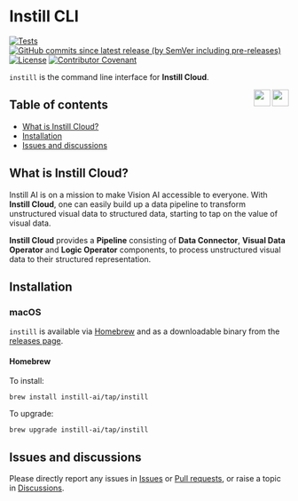 # Instill CLI <!-- omit in toc -->

[![Tests](https://github.com/instill-ai/cli/actions/workflows/go.yml/badge.svg?branch=main&event=push)](https://github.com/instill-ai/cli/actions/workflows/go.yml)
[![GitHub commits since latest release (by SemVer including pre-releases)](https://img.shields.io/github/release/instill-ai/cli.svg?include_prereleases&label=Release&color=lightblue)](https://github.com/instill-ai/cli/releases/latest)
[![License](https://img.shields.io/github/license/instill-ai/cli.svg?color=lightblue&label=License)](./License.md)
[![Contributor Covenant](https://img.shields.io/badge/Contributor%20Covenant-2.1-lightblue.svg)](.github/code_of_conduct.md)

`instill` is the command line interface for **Instill Cloud**.

<a href="https://openapi.instill.tech" title="OpenAPI docs">
    <img src="https://dabuttonfactory.com/button.png?t=OpenAPI+docs&f=Open+Sans-Bold&ts=78&tc=000&hp=90&vp=80&c=round&bgt=unicolored&bgc=a0cfba" align="right" height="30">
</a>

<a href="https://docs.instill.tech" title="User manual">
    <img src="https://dabuttonfactory.com/button.png?t=User+manual&f=Open+Sans-Bold&ts=78&tc=000&hp=90&vp=80&c=round&bgt=unicolored&bgc=a0cfba" align="right" height="30">
</a>

## Table of contents <!-- omit in toc -->
- [What is Instill Cloud?](#what-is-instill-cloud)
- [Installation](#installation)
- [Issues and discussions](#issues-and-discussions)

## What is Instill Cloud?

Instill AI is on a mission to make Vision AI accessible to everyone. With **Instill Cloud**, one can easily build up a data pipeline to transform unstructured visual data to structured data, starting to tap on the value of visual data.

**Instill Cloud** provides a **Pipeline** consisting of **Data Connector**, **Visual Data Operator** and **Logic Operator** components, to process unstructured visual data to their structured representation.

## Installation

### macOS <!-- omit in toc -->

`instill` is available via [Homebrew][] and as a downloadable binary from the [releases page][].

#### Homebrew <!-- omit in toc -->

To install:
```
brew install instill-ai/tap/instill
```

To upgrade:
```
brew upgrade instill-ai/tap/instill
```

## Issues and discussions
Please directly report any issues in [Issues](https://github.com/instill-ai/cli/issues) or [Pull requests](https://github.com/instill-ai/cli/pulls), or raise a topic in [Discussions](https://github.com/instill-ai/cli/discussions).

[Homebrew]: https://brew.sh
[releases page]: https://github.com/instill-ai/cli/releases/latest
